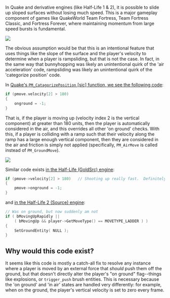 In Quake and derivative engines (like Half-Life 1 & 2), it is possible to slide up sloped surfaces without losing much speed. This is a major gameplay component of games like QuakeWorld Team Fortress, Team Fortress Classic, and Fortress Forever, where maintaining momentum from large speed bursts is fundamental.

![](https://picsum.photos/500/300)

The obvious assumption would be that this is an intentional feature that uses things like the slope of the surface and the player's velocity to determine when a player is rampsliding, but that is not the case. In fact, in the same way that bunnyhopping was likely an unintentional quirk of the 'air acceleration' code, rampsliding was likely an unintentional quirk of the 'categorize position' code.

In [Quake's `PM_CatagorizePosition` \[sic\] function, we see the following code](https://github.com/id-Software/Quake/blob/bf4ac424ce754894ac8f1dae6a3981954bc9852d/QW/client/pmove.c#L587-L590):

```c
if (pmove.velocity[2] > 180)
{
	onground = -1;
}
```

That is, if the player is moving up (velocity index 2 is the vertical component) at greater than 180 units, then the player is automatically considered in the air, and this overrides all other 'on ground' checks. With this, if a player is colliding with a ramp such that their velocity along the ramp has a large enough vertical component, then they are considered in the air and friction is simply not applied (specifically, `PM_AirMove` is called instead of `PM_GroundMove`).

![](https://picsum.photos/500/300)

Similar code exists [in the Half-Life (GoldSrc) engine](https://github.com/ValveSoftware/halflife/blob/c76dd531a79a176eef7cdbca5a80811123afbbe2/pm_shared/pm_shared.c#L1563-L1566):

```c
if (pmove->velocity[2] > 180)   // Shooting up really fast.  Definitely not on ground.
{
	pmove->onground = -1;
}
```

and [in the Half-Life 2 (Source) engine](https://github.com/ValveSoftware/source-sdk-2013/blob/0d8dceea4310fde5706b3ce1c70609d72a38efdf/mp/src/game/shared/gamemovement.cpp#L3832-L3837):

```c++
// Was on ground, but now suddenly am not
if ( bMovingUpRapidly || 
	( bMovingUp && player->GetMoveType() == MOVETYPE_LADDER ) )   
{
	SetGroundEntity( NULL );
}
```

## Why would this code exist?

It seems like this code is mostly a catch-all fix to resolve any instance where a player is moved by an external force that *should* push them off the ground, but that doesn't directly alter the player's "on ground" flag--things like explosions, or `trigger_push` brush entities. This is necessary because the 'on ground' and 'in air' states are handled very differently: for example, when on the ground, the player's vertical velocity is set to zero every frame.
